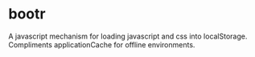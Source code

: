 bootr
=====

A javascript mechanism for loading javascript and css into localStorage. Compliments applicationCache for offline environments.